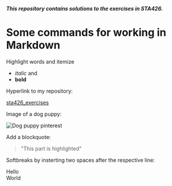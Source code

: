 <!-- # sta426 -->

**_This repository contains solutions to the exercises in STA426._**


# Some commands for working in Markdown

Highlight words and itemize 

* _italic_ and 
* **bold**


Hyperlink to my repository: 

[sta426_exercises](https://github.com/liherz/sta426_exercises)


Image of a dog puppy:

![Dog puppy pinterest](https://i.pinimg.com/originals/fb/5f/30/fb5f309cee6a4bd8ee34949482e64e96.jpg)


Add a blockquote:

> "This part is highlighted"


Softbreaks by insterting two spaces after the respective line:

Hello  
World  
